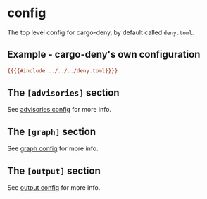# config

The top level config for cargo-deny, by default called `deny.toml`.

## Example - cargo-deny's own configuration

```ini
{{{{#include ../../../deny.toml}}}}
```

## The `[advisories]` section

See [advisories config](advisories/cfg.html) for more info.

## The `[graph]` section

See [graph config](graph/cfg.html) for more info.

## The `[output]` section

See [output config](output/cfg.html) for more info.